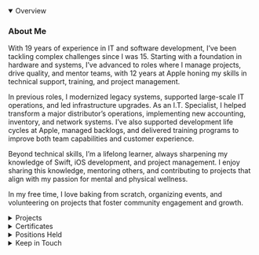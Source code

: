 <!-- MARK: Summary -->
<details open>
  <summary>Overview</summary>

  ### About Me

  With 19 years of experience in IT and software development, I’ve been tackling complex challenges since I was 15. Starting with a foundation in hardware and systems, I’ve advanced to roles where I manage projects, drive quality, and mentor teams, with 12 years at Apple honing my skills in technical support, training, and project management.
  
  In previous roles, I modernized legacy systems, supported large-scale IT operations, and led infrastructure upgrades. As an I.T. Specialist, I helped transform a major distributor’s operations, implementing new accounting, inventory, and network systems. I’ve also supported development life cycles at Apple, managed backlogs, and delivered training programs to improve both team capabilities and customer experience.
  
  Beyond technical skills, I’m a lifelong learner, always sharpening my knowledge of Swift, iOS development, and project management. I enjoy sharing this knowledge, mentoring others, and contributing to projects that align with my passion for mental and physical wellness.
  
  In my free time, I love baking from scratch, organizing events, and volunteering on projects that foster community engagement and growth.

</details>

<!-- MARK: Projects -->
<details>
  <summary>Projects</summary>

  ### [Personal](https://github.com/jessi-z3)
  |Project Name | Description |
  |-------------|-------------|
  | [Reese-ources](https://github.com/jessi-z3/Reese-ources) | An iOS (Swift) and Android (React Native) application made for Reese with resources against bullying, including sharable documents, saved writing prompts, a quiz, and contact information with links for help |
  | [Best Budget](https://github.com/jessi-z3/Best-Budget) | An iOS (SwiftUI) app about your current finances, such as incomes and bills (CoreData), and calculates your available funds based on how many bills you have to pay in the current pay period |
  | [WordScramble](https://github.com/jessi-z3/WordScramble) | An iOS (Swift) game (UIKit) that gives a word from a list and allows user input of words that can be made from the given word, if they're real words that haven't been used and only use the characters once |
  | [WebBrowser](https://github.com/jessi-z3/WebBrowser) | iOS (Swift) browser (WebKit) with a table of links to choose from that opens the web page with a progress view |
  | [FlagGame](https://github.com/jessi-z3/FlagGame) | iOS (Swift) game (Storyboards) that asks the user to identify the flag for ten countries and displays the score |
  | [ScrumDinger](https://github.com/jessi-z3/Scrumdinger) | iOS (SwiftUI) app that records (AVFoundation) meetings and transcribes (Speech) them and their attendees |
  | [Little Lemon](https://github.com/jessi-z3/littlelemon) | iOS (SwiftUI) restaurant app that has a searchable menu (CoreData) and a user profile (UserDefaults) |
  | [WeatherApp](https://github.com/jessi-z3/WeatherApp) | iOS (Swift) app that allows you to enter the city and receive the weather information (API) for that location |
  | [YellowBird.dev](https://github.com/jessi-z3/YellowBird.dev) | Website (React Native) with an image carousel and contact form |
</details>

<!-- MARK: Education -->
<details>
  <summary>Certificates</summary>
  
  ### 1. iOS and Mobile Development
  - [**Meta iOS Developer Specialization**](https://www.coursera.org/account/accomplishments/specialization/certificate/63V3UHHSUTS5) (Issued May 2023)
  - [**iOS Capstone**](https://www.coursera.org/account/accomplishments/certificate/VRTNP46Z4RVE) (Issued May 2023)
  - [**Advanced Programming in Swift**](https://www.coursera.org/account/accomplishments/certificate/YGQTEAELFELY) (Issued Feb 2023)
  - [**Working with Data in iOS**](https://www.coursera.org/account/accomplishments/certificate/MEA93NZX7AHN) (Issued Feb 2023)
  - [**Create the User Interface with SwiftUI**](https://www.coursera.org/account/accomplishments/certificate/MHWD7BMJ5RZW) (Issued Jan 2023)
  - [**React Native**](https://www.coursera.org/account/accomplishments/certificate/9CN6P76L8SJ6) (Issued Apr 2023)
  - [**Mobile Development and JavaScript**](https://www.coursera.org/account/accomplishments/certificate/5Z8TBFD4J4NP) (Issued Mar 2023)

  ### 2. Programming and Software Development
  - [**Coding Interview Preparation**](https://www.coursera.org/account/accomplishments/certificate/Y5DAJXUV5XY2) (Issued May 2023)
  - [**React Basics**](https://www.coursera.org/account/accomplishments/certificate/7D2B2ZLQX387) (Issued Mar 2023)
  - [**Swift 5 Essential Training**](https://www.linkedin.com/learning/certificates/28f2c8a189e7284adfeaf7acd84441e01c5465e01b3a633dc3342971ecef2c39) (Issued Oct 2022)
  - [**Swift 5: Protocol-Oriented Programming**](https://www.linkedin.com/learning/certificates/02d00cf5468e3e39a43403e8863bd45c5f485b056b80ae40e38ce6f733004265?lipi=urn%3Ali%3Apage%3Ad_flagship3_profile_view_base_certifications_details%3BnMN0VYVVR1i69oM1EBry7A%3D%3D) (Issued Oct 2022)
  - [**Swift: Delegations and Data Sources**](https://www.linkedin.com/learning/certificates/327557f18941c84df64eeb49819b72842adf8d7abf0a4aacab6a2918b1b5a3d5?lipi=urn%3Ali%3Apage%3Ad_flagship3_profile_view_base_certifications_details%3BnMN0VYVVR1i69oM1EBry7A%3D%3D) (Issued Oct 2022)
  - [**Learning C#**](https://www.linkedin.com/learning/certificates/62c7f08444d722a19f3e50462ab81c69f40a3de210f784a68c87bb34b3937299?lipi=urn%3Ali%3Apage%3Ad_flagship3_profile_view_base_certifications_details%3BnMN0VYVVR1i69oM1EBry7A%3D%3D) (Issued Sep 2022)
  - [**Learning Java**](https://www.linkedin.com/learning/certificates/cd7a2f5a4ad456fa2c27c480bfbd64df6c637adfdec8da4a029c485531295354?lipi=urn%3Ali%3Apage%3Ad_flagship3_profile_view_base_certifications_details%3BnMN0VYVVR1i69oM1EBry7A%3D%3D) (Issued Sep 2022)
  - [**Learning Python**](https://www.linkedin.com/learning/certificates/04ee8b9fcbd9d612dd1375767bfc220499503b81dfb8ccfb5c1357c31ca9003c?lipi=urn%3Ali%3Apage%3Ad_flagship3_profile_view_base_certifications_details%3BnMN0VYVVR1i69oM1EBry7A%3D%3D) (Issued Sep 2022)
  - [**Learning REST APIs**](https://www.linkedin.com/learning/certificates/dae79dd885487ab6e61a5932c176ee17018eee7e5de28401d27e116358a34665?lipi=urn%3Ali%3Apage%3Ad_flagship3_profile_view_base_certifications_details%3BnMN0VYVVR1i69oM1EBry7A%3D%3D) (Issued Sep 2022)
  - [**Learning SQL Programming**](https://www.linkedin.com/learning/certificates/d3e387175844e68039942faebd4c9e1d0c7361914e0141ae434c9c22372f92af?lipi=urn%3Ali%3Apage%3Ad_flagship3_profile_view_base_certifications_details%3BnMN0VYVVR1i69oM1EBry7A%3D%3D) (Issued Sep 2022)
  - [**Programming Foundations: Web Security**](https://www.linkedin.com/learning/certificates/c6259f6da9c4dc5abca0dbc66a3261ddfc95b6a18d89361b56b4147c3c02349a?lipi=urn%3Ali%3Apage%3Ad_flagship3_profile_view_base_certifications_details%3BnMN0VYVVR1i69oM1EBry7A%3D%3D) (Issued Sep 2022)
  - [**Programming Foundations: Databases**](https://www.linkedin.com/learning/certificates/a7c75a090f32c99bd21b82fb09dd49c95c98915cd5a4052ab5b97819906ebaee?lipi=urn%3Ali%3Apage%3Ad_flagship3_profile_view_base_certifications_details%3BnMN0VYVVR1i69oM1EBry7A%3D%3D) (Issued Aug 2022)
  - [**Programming Foundations: Fundamentals**](https://www.linkedin.com/learning/certificates/8f83e8076f0c188ac5eddbcb346c60fb4101c4f73634e906da101a3e3a244085?lipi=urn%3Ali%3Apage%3Ad_flagship3_profile_view_base_certifications_details%3BnMN0VYVVR1i69oM1EBry7A%3D%3D) (Issued Aug 2022)

  ### 3. Project Management and Agile Practices
  - [**Foundations of Project Management**](https://www.coursera.org/account/accomplishments/certificate/5MQ9CZXJV7X2) (Issued Jan 2023)
  - [**Agile Foundations**](https://www.linkedin.com/learning/certificates/978e676c76b43a93c544e5f99c2d65a06d1e8eafc78ba03b59caeae5e10f8f0b?lipi=urn%3Ali%3Apage%3Ad_flagship3_profile_view_base_certifications_details%3BnMN0VYVVR1i69oM1EBry7A%3D%3D) (Issued Aug 2022)
  - [**DevOps Foundations**](https://www.linkedin.com/learning/certificates/20551ff7b34cef08a8cc196fb5219bb650e575c84b8528af44f64a9307269fd1?lipi=urn%3Ali%3Apage%3Ad_flagship3_profile_view_base_certifications_details%3BnMN0VYVVR1i69oM1EBry7A%3D%3D) (Issued Sep 2022)

  ### 4. UX/UI and Web Development
  - [**Principles of UX/UI Design**](https://www.coursera.org/account/accomplishments/certificate/WXKSS6YGN79D) (Issued Jan 2023)
  - [**CSS Essential Training**](https://www.linkedin.com/learning/certificates/caa458afeb52aecb0aa719d80112669e5a45e2e20cde3e7470b4c6dddcc5fc5b?lipi=urn%3Ali%3Apage%3Ad_flagship3_profile_view_base_certifications_details%3BnMN0VYVVR1i69oM1EBry7A%3D%3D) (Issued Aug 2022)
  - [**HTML Essential Training**](https://www.linkedin.com/learning/certificates/ab7f40fce015044ee228e34505f9528c561ea2de90e3a536a22b77cfbb663148?lipi=urn%3Ali%3Apage%3Ad_flagship3_profile_view_base_certifications_details%3BnMN0VYVVR1i69oM1EBry7A%3D%3D) (Issued Aug 2022)
  - [**JavaScript Essential Training**](https://www.linkedin.com/learning/certificates/8f21894eb9890954180a472b4436068b1006a227256ea875167d3b40b10cc395?lipi=urn%3Ali%3Apage%3Ad_flagship3_profile_view_base_certifications_details%3BnMN0VYVVR1i69oM1EBry7A%3D%3D) (Issued Aug 2022)
  - [**Succeeding in Web Development: Full Stack and Front End**](https://www.linkedin.com/learning/certificates/12701cf9406c0e1cec1b92e26206f8011ed5fea8c7f5dfffc285c96f51ce51c6?lipi=urn%3Ali%3Apage%3Ad_flagship3_profile_view_base_certifications_details%3BnMN0VYVVR1i69oM1EBry7A%3D%3D) (Issued Aug 2022)

  ### 5. Leadership, Creativity, and Communication
  - [**Communicating as a Leader Nano Tips with Jessica Chen**](https://www.linkedin.com/learning/certificates/3beb228220181538a5742ac4e37da7453a69017a00652469670dabea4dfc7ec4?lipi=urn%3Ali%3Apage%3Ad_flagship3_profile_view_base_certifications_details%3BnMN0VYVVR1i69oM1EBry7A%3D%3D) (Issued Sep 2022)
  - [**Brainstorming Tools**](https://www.linkedin.com/learning/certificates/090a5958f5bac798c276f0bd0475e688973c06b015088dd0ebb5b31e39055e2a?lipi=urn%3Ali%3Apage%3Ad_flagship3_profile_view_base_certifications_details%3BnMN0VYVVR1i69oM1EBry7A%3D%3D) (Issued Sep 2022)
  - [**Four Simple Strategies to Boost Creativity and Productivity**](https://www.linkedin.com/learning/certificates/7fbc25f9b9b82603df87f4765551b5f9386b259bb1e7fac603fac7570be5fbc9?lipi=urn%3Ali%3Apage%3Ad_flagship3_profile_view_base_certifications_details%3BnMN0VYVVR1i69oM1EBry7A%3D%3D) (Issued Sep 2022)
  - [**How to Lead and Inspire Change**](https://www.linkedin.com/learning/certificates/f8872c5e28116045b530cadb1408943d08bfc0f1b0c52a8fb3ed76534c0e1aa4?lipi=urn%3Ali%3Apage%3Ad_flagship3_profile_view_base_certifications_details%3BnMN0VYVVR1i69oM1EBry7A%3D%3D) (Issued Aug 2022)

  ### 6. Process Improvement and Operational Excellence
  - [**Become a Six Sigma Yellow Belt**](https://www.linkedin.com/learning/certificates/e6ab50c4ddf1889c43dc4fc24ad05d702b11f97b023bcaf7e507de82432bbd8e?trk=backfilled_certificate&lipi=urn%3Ali%3Apage%3Ad_flagship3_profile_view_base_certifications_details%3BnMN0VYVVR1i69oM1EBry7A%3D%3D) (Issued Aug 2022)
  - [**Lean Six Sigma: Analyze, Improve, and Control Tools**](https://www.linkedin.com/learning/certificates/49e0f40e06bb9e51d48e2d7e6e3972de4d00725bd01e318065177d0b65d50332?lipi=urn%3Ali%3Apage%3Ad_flagship3_profile_view_base_certifications_details%3BnMN0VYVVR1i69oM1EBry7A%3D%3D) (Issued Aug 2022)
  - [**Lean Six Sigma: Define and Measure Tools**](https://www.linkedin.com/learning/certificates/672eeb437fc3aa23bcc526ca6381ca306aebe8af36d7ac9b449cd75a10c9e572?lipi=urn%3Ali%3Apage%3Ad_flagship3_profile_view_base_certifications_details%3BnMN0VYVVR1i69oM1EBry7A%3D%3D) (Issued Aug 2022)
  - [**Six Sigma Foundations**](https://www.linkedin.com/learning/certificates/8bb665359af718dd5420508118d4ca19f3a25f49ffb522f814e72dedfc2489e5?lipi=urn%3Ali%3Apage%3Ad_flagship3_profile_view_base_certifications_details%3BnMN0VYVVR1i69oM1EBry7A%3D%3D) (Issued Aug 2022)
  - [**Six Sigma: Green Belt**](https://www.linkedin.com/learning/certificates/07f9d789d81d7504bed93da09b6f8b00249f72e16d29b8fe8b0438d896252556?lipi=urn%3Ali%3Apage%3Ad_flagship3_profile_view_base_certifications_details%3BnMN0VYVVR1i69oM1EBry7A%3D%3D) (Issued Aug 2022)
  - [**Operational Excellence Foundations**](https://www.linkedin.com/learning/certificates/f4c6174f7e6bb195ab5e7e69696f841686ab4d705c08f1cfd7e88dc8948aead6?lipi=urn%3Ali%3Apage%3Ad_flagship3_profile_view_base_certifications_details%3BnMN0VYVVR1i69oM1EBry7A%3D%3D) (Issued Aug 2022)
  - [**Process Improvement Foundations**](https://www.linkedin.com/learning/certificates/81b0b65cba8beb7c383d2c93bc8d6f3e698d4ddb186b29179ca8586fe60b0830?lipi=urn%3Ali%3Apage%3Ad_flagship3_profile_view_base_certifications_details%3BnMN0VYVVR1i69oM1EBry7A%3D%3D) (Issued Aug 2022)
  - [**Root Cause Analysis: Getting to the Root of Business Problems**](https://www.linkedin.com/learning/certificates/628c1853894bcb5c9f0ed02cf16bd1abb7d627bf186bc9c4c987cf354782faec?lipi=urn%3Ali%3Apage%3Ad_flagship3_profile_view_base_certifications_details%3BnMN0VYVVR1i69oM1EBry7A%3D%3D) (Issued Aug 2022)

  ### 7. Statistics and Data Analysis
  - [**Statistics Foundations 1: The Basics**](https://www.linkedin.com/learning/certificates/d022ec96f976303cce86ec07787abb3ae06ffe88a178e6b2cd3a040ab41daeb3?lipi=urn%3Ali%3Apage%3Ad_flagship3_profile_view_base_certifications_details%3BnMN0VYVVR1i69oM1EBry7A%3D%3D) (Issued Aug 2022)
  - [**Learning Minitab**](https://www.linkedin.com/learning/certificates/737a56c83ed0fb1624ffa1bea3ccf94a7ca9b7c7e94920a730e414601ad36329?lipi=urn%3Ali%3Apage%3Ad_flagship3_profile_view_base_certifications_details%3BnMN0VYVVR1i69oM1EBry7A%3D%3D) (Issued Aug 2022)

</details>


<!-- MARK: Positions Held -->
<details>
  <summary>Positions Held</summary>

  ### Current Positions 
  - Senior Advisor
  - Mentor
  - Class Lead
  - Team Manager Apprentice Graduate
  - Media Developer
  - Quality Analyst
  - Women@Apple AHA DNA Webmaster
  - Cool Calendar Converter App Developer

  ### Completed Rotations and Career Experiences
  - Project Manager / Business Analyst
  - Tools and Automation Quality Engineer

  ### Past Positions
  - App & Web Developer
  - Community Garden Manager
  - Homemakers President
  - Cubmaster
  - Party Planner
  - Cheer Coach
  - Army Soldier (35M - Military Intelligence, Human Intelligence Collector)
  - IT Specialist
  - Procurement Specialist

</details>

<!-- MARK: Contact Me -->
<details>
  <summary>Keep in Touch</summary>
  
- [Email](mailto:jessi_leeann@iCloud.com)
- [LinkedIn](https://www.linkedin.com/in/jessi-zimmerman-21039610a/)
</details>

